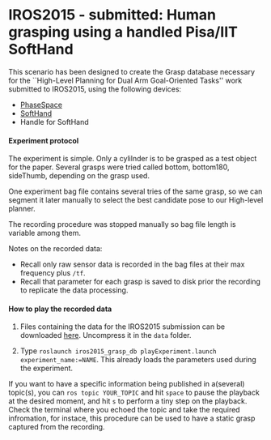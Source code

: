 # IROS2015 - submitted: Human grasping using a handled Pisa/IIT SoftHand

This scenario has been designed to create the Grasp database necessary for the ``High-Level Planning for Dual Arm Goal-Oriented Tasks'' work submitted to IROS2015,  using the following devices:
* [PhaseSpace](http://www.phasespace.com/)
* [SoftHand](http://www.qbrobotics.com/#!softhand/c1njg)
* Handle for SoftHand


#### Experiment protocol

The experiment is simple. Only a cylilnder is to be grasped as a test object for the paper. Several grasps were tried called bottom, bottom180, sideThumb, depending on the grasp used. 

One experiment bag file contains several tries of the same grasp, so we can segment it later manually to select the best candidate pose to our High-level planner.

The recording procedure was stopped manually so bag file length is variable among them.

Notes on the recorded data:
 - Recall only raw sensor data is recorded in the bag files at their max frequency plus `/tf`. 
 - Recall that parameter for each grasp is saved to disk prior the recording to replicate the data processing. 

#### How to play the recorded data

1. Files containing the data for the IROS2015 submission can be downloaded [here](http://131.114.31.70:8080/share.cgi?ssid=0X5QnTM&fid=0X5QnTM&ep=LS0tLQ==). Uncompress it in the `data` folder.

2. Type `roslaunch iros2015_grasp_db playExperiment.launch experiment_name:=NAME`. This already loads the parameters used during the experiment.

If you want to have a specific information being published in a(several) topic(s), you can `ros topic YOUR_TOPIC` and hit `space` to pause the playback at the desired moment, and hit `s` to perform a tiny step on the playback. Check the terminal where you echoed the topic and take the required infromation, for instace, this procedure can be used to have a static grasp captured from the recording.
